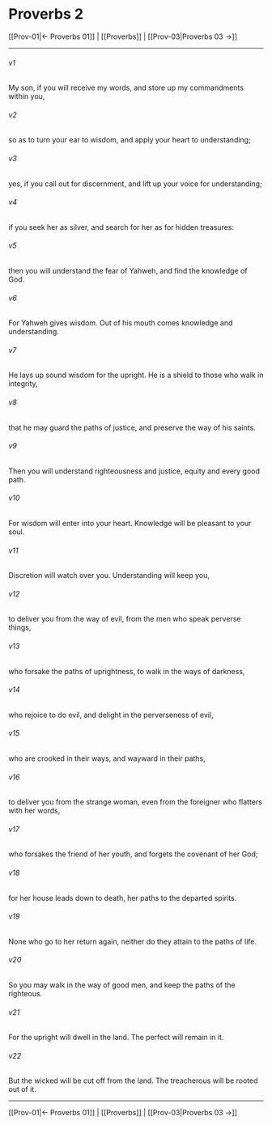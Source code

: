 # Proverbs 2

[[Prov-01|← Proverbs 01]] | [[Proverbs]] | [[Prov-03|Proverbs 03 →]]
***



###### v1 
My son, if you will receive my words, and store up my commandments within you, 

###### v2 
so as to turn your ear to wisdom, and apply your heart to understanding; 

###### v3 
yes, if you call out for discernment, and lift up your voice for understanding; 

###### v4 
if you seek her as silver, and search for her as for hidden treasures: 

###### v5 
then you will understand the fear of Yahweh, and find the knowledge of God. 

###### v6 
For Yahweh gives wisdom. Out of his mouth comes knowledge and understanding. 

###### v7 
He lays up sound wisdom for the upright. He is a shield to those who walk in integrity, 

###### v8 
that he may guard the paths of justice, and preserve the way of his saints. 

###### v9 
Then you will understand righteousness and justice, equity and every good path. 

###### v10 
For wisdom will enter into your heart. Knowledge will be pleasant to your soul. 

###### v11 
Discretion will watch over you. Understanding will keep you, 

###### v12 
to deliver you from the way of evil, from the men who speak perverse things, 

###### v13 
who forsake the paths of uprightness, to walk in the ways of darkness, 

###### v14 
who rejoice to do evil, and delight in the perverseness of evil, 

###### v15 
who are crooked in their ways, and wayward in their paths, 

###### v16 
to deliver you from the strange woman, even from the foreigner who flatters with her words, 

###### v17 
who forsakes the friend of her youth, and forgets the covenant of her God; 

###### v18 
for her house leads down to death, her paths to the departed spirits. 

###### v19 
None who go to her return again, neither do they attain to the paths of life. 

###### v20 
So you may walk in the way of good men, and keep the paths of the righteous. 

###### v21 
For the upright will dwell in the land. The perfect will remain in it. 

###### v22 
But the wicked will be cut off from the land. The treacherous will be rooted out of it.

***
[[Prov-01|← Proverbs 01]] | [[Proverbs]] | [[Prov-03|Proverbs 03 →]]

